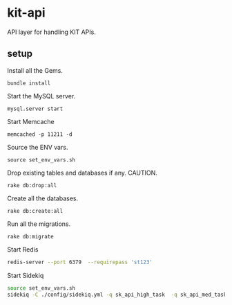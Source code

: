 # kit-api
API layer for handling KIT APIs.

## setup
Install all the Gems.
```
bundle install
```

Start the MySQL server.
```
mysql.server start
```

Start Memcache
```
memcached -p 11211 -d
```

Source the ENV vars.
```
source set_env_vars.sh
```

Drop existing tables and databases if any. CAUTION.
```
rake db:drop:all
```

Create all the databases.
```
rake db:create:all
```

Run all the migrations.
```
rake db:migrate
```

Start Redis
```bash
redis-server --port 6379  --requirepass 'st123'
```

Start Sidekiq
```bash
source set_env_vars.sh
sidekiq -C ./config/sidekiq.yml -q sk_api_high_task  -q sk_api_med_task -q sk_api_default
```
